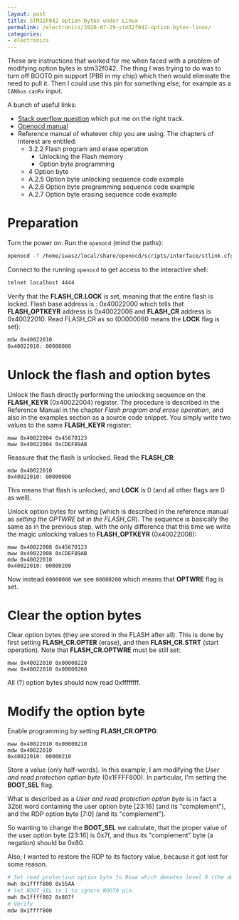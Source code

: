 ```yaml
---
layout: post
title: STM32F042 option bytes under Linux
permalink: /electronics/2020-07-29-stm32f042-option-bytes-linux/
categories: 
- electronics
---
```

These are instructions that worked for me when faced with a problem of modifying option bytes in stm32f042. The thing I was trying to do was to turn off BOOT0 pin support (PB8 in my chip) which then would eliminate the need to pull it. Then I could use this pin for something else, for example as a `CANbus` `canRx` input.

A bunch of useful links:
* [Stack overflow question](https://stackoverflow.com/questions/48927028/openocd-how-to-write-option-bytes-to-stm32f4) which put me on the right track.
* [Openocd manual](http://openocd.org/doc/html/General-Commands.html)
* Reference manual of whatever chip you are using. The chapters of interest are entitled:
  * 3.2.2 Flash program and erase operation 
    * Unlocking the Flash memory
    * Option byte programming
  * 4 Option byte 
  * A.2.5 Option byte unlocking sequence code example
  * A.2.6 Option byte programming sequence code example
  * A.2.7 Option byte erasing sequence code example

# Preparation
Turn the power on. Run the `openocd` (mind the paths):

```sh
openocd -f /home/iwasz/local/share/openocd/scripts/interface/stlink.cfg -f /home/iwasz/local/share/openocd/scripts/target/stm32f0x.cfg 
```

Connect to the running `openocd` to get access to the interactive shell:

```sh
telnet localhost 4444
```

Verify that the **FLASH_CR.LOCK** is set, meaning that the entire flash is locked. Flash base address is : 0x40022000 which tells that **FLASH_OPTKEYR** address is 0x40022008 and **FLASH_CR** address is 0x40022010. Read FLASH_CR as so (00000080 means the **LOCK** flag is set):

```sh
mdw 0x40022010
0x40022010: 00000080 
```

# Unlock the flash and option bytes
Unlock the flash directly performing the unlocking sequence on the **FLASH_KEYR** (0x40022004) register. The procedure is described in the Reference Manual in the chapter *Flash program and erase operation*, and also in the examples section as a source code snippet. You simply write two values to the same **FLASH_KEYR** register:

```
mww 0x40022004 0x45670123
mww 0x40022004 0xCDEF89AB
```

Reassure that the flash is unlocked. Read the **FLASH_CR**:

```
mdw 0x40022010
0x40022010: 00000000 
```

This means that flash is unlocked, and **LOCK** is 0 (and all other flags are 0 as well).
 
Unlock option bytes for writing (which is described in the reference manual as *setting the OPTWRE bit in the FLASH_CR*). The sequence is basically the same as in the previous step, with the only difference that this time we write the magic unlocking values to **FLASH_OPTKEYR** (0x40022008):

```
mww 0x40022008 0x45670123
mww 0x40022008 0xCDEF89AB
mdw 0x40022010           
0x40022010: 00000200 
```

Now instead `00000000` we see `00000200` which means that **OPTWRE** flag is set.

# Clear the option bytes
Clear option bytes (they are stored in the FLASH after all). This is done by first setting **FLASH_CR.OPTER** (erase), and then **FLASH_CR.STRT** (start operation). Note that **FLASH_CR.OPTWRE** must be still set:

```
mww 0x40022010 0x00000220
mww 0x40022010 0x00000260
```

All (?) option bytes should now read 0xffffffff.

# Modify the option byte
Enable programming by setting **FLASH_CR.OPTPG**:

```
mww 0x40022010 0x00000210
mdw 0x40022010
0x40022010: 00000210
```

Store a value (only half-words). In this example, I am modifying the *User and read protection option byte* (0x1FFFF800). In particular, I'm setting the **BOOT_SEL** flag.

What is described as a *User and read protection option byte* is in fact a 32bit word containing the user option byte [23:16] (and its "complement"), and the RDP option byte [7:0] (and its "complement").

So wanting to change the **BOOT_SEL** we calculate, that the proper value of the user option byte [23:16] is 0x7f, and thus its "complement" byte (a negation) should be 0x80. 

Also, I wanted to restore the RDP to its factory value, because it got lost for some reason.

```sh
# Set read protection option byte to 0xaa which denotes level 0 (the default) 
mwh 0x1ffff800 0x55AA
# Set BOOT_SEL to 1 to ignore BOOT0 pin. 
mwh 0x1ffff802 0x807f
# Verify
mdw 0x1ffff800
```
